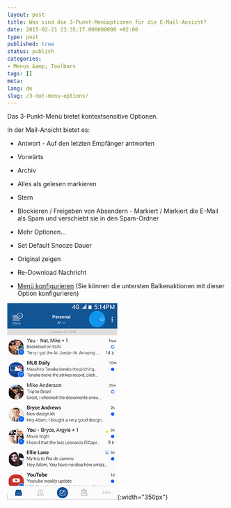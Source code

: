 ```yaml
---
layout: post
title: Was sind die 3-Punkt-Menüoptionen für die E-Mail-Ansicht?
date: 2015-02-21 23:35:17.000000000 +02:00
type: post
published: true
status: publish
categories:
- Menus &amp; Toolbars
tags: []
meta:
lang: de
slug: /3-dot-menu-options/
---
```


Das 3-Punkt-Menü bietet kontextsensitive Optionen.

In der Mail-Ansicht bietet es:

* Antwort - Auf den letzten Empfänger antworten
* Vorwärts
* Archiv
* Alles als gelesen markieren
* Stern
* Blockieren / Freigeben von Absendern - Markiert / Markiert die E-Mail als Spam und verschiebt sie in den Spam-Ordner
* Mehr Optionen...

* Set Default Snooze Dauer
* Original zeigen
* Re-Download Nachricht
* [Menü konfigurieren](/how-to-configure-the-bottom-bar-actions/) (Sie können die untersten Balkenaktionen mit dieser Option konfigurieren)

![](/assets/BlueMail_3_Dot_Email_View-1.gif){:width="350px"}
